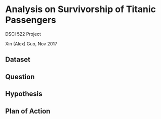 # Analysis on Survivorship of Titanic Passengers

DSCI 522 Project

Xin (Alex) Guo, Nov 2017

## Dataset

## Question

## Hypothesis

## Plan of Action
